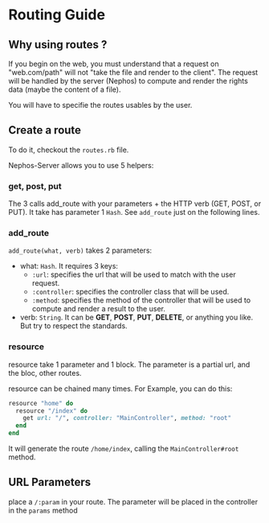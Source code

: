 # Routing Guide

## Why using routes ?

If you begin on the web, you must understand that a request on "web.com/path" will not "take the file and render to the client". The request will be handled by the server (Nephos) to compute and render the rights data (maybe the content of a file).

You will have to specifie the routes usables by the user.

## Create a route

To do it, checkout the ``routes.rb`` file.

Nephos-Server allows you to use 5 helpers:

### get, post, put

The 3 calls add_route with your parameters + the HTTP verb (GET, POST, or PUT).
It take has parameter 1 ``Hash``. See ``add_route`` just on the following lines.

### add_route

``add_route(what, verb)`` takes 2 parameters:

- what: ``Hash``. It requires 3 keys:
  - ``:url``: specifies the url that will be used to match with the user request.
  - ``:controller``: specifies the controller class that will be used.
  - ``:method``: specifies the method of the controller that will be used to compute and render a result to the user.
- verb: ``String``. It can be **GET**, **POST**, **PUT**, **DELETE**, or anything you like. But try to respect the standards.

### resource

resource take 1 parameter and 1 block. The parameter is a partial url, and the bloc, other routes.

resource can be chained many times. For Example, you can do this:

```ruby
resource "home" do
  resource "/index" do
    get url: "/", controller: "MainController", method: "root"
  end
end
```

It will generate the route ``/home/index``, calling the ``MainController#root`` method.


## URL Parameters

place a ``/:param`` in your route. The parameter will be placed in the controller in the ``params`` method
